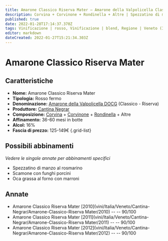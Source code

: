 ```yaml
---
title: Amarone Classico Riserva Mater – Amarone della Valpolicella Classico Riserva DOCG – Cantina Negrar – Veneto (IT) – 125-149€ – 4★
description: Corvina + Corvinone + Rondinella + Altre | Spezzatino di manzo al rosmarino – Scamone con funghi porcini – Oca grassa al forno con marroni
published: true
date: 2022-01-28T17:14:37.370Z
tags: Vinificazione | rosso, Vinificazione | blend, Regione | Veneto (IT), Vinificazione | fermo, Valutazioni | 4 stelle, Prezzi | 125-149€, Vitigni | Corvina, Vitigni | Rondinella, Vitigni | Corvinone, Alimento | manzo, Alimento | oca, Aromatizzazione | al rosmarino, Aromatizzazione | ai porcini, Aromatizzazione | con marroni, Cottura | al forno 
editor: markdown
dateCreated: 2022-01-27T15:21:34.303Z
---
```


# Amarone Classico Riserva Mater

## Caratteristiche
- **Nome:** <span class="nome">Amarone Classico Riserva Mater</span>
- **Tipologia:** Rosso fermo
- **Denominazione:** <span class="denominazione">[Amarone della Valpolicella DOCG](/denominazioni/Italia/Veneto/DOCG/Amarone-della-Valpolicella)</span>  (Classico - Riserva)
- **Produttore:** <span class="cantina">[Cantina Negrar](/produttori/Italia/Veneto/Cantina-Negrar)</span> 
- **Composizione:** [Corvina](/vitigni/Italia/corvina) + [Corvinone](/vitigni/Italia/corvinone) + [Rondinella](/vitigni/Italia/rondinella) + Altre
- **Affinamento:** 36-60 mesi in botte
- **Alcol:** 16%
- **Fascia di prezzo:** 125-149€
{.grid-list}

## Possibili abbinamenti
*Vedere le singole annate per abbinamenti specifici*

- Spezzatino di manzo al rosmarino 
- Scamone con funghi porcini
- Oca grassa al forno con marroni

## Annate
- Amarone Classico Riserva Mater [2010](vini/Italia/Veneto/Cantina-Negrar/Amarone-Classico-Riserva Mater/2010) -- <span class="star-4"></span> -- 90/100
- Amarone Classico Riserva Mater [2011](vini/Italia/Veneto/Cantina-Negrar/Amarone-Classico-Riserva Mater/2011) -- <span class="star-4"></span> -- 90/100
- Amarone Classico Riserva Mater [2012](vini/Italia/Veneto/Cantina-Negrar/Amarone-Classico-Riserva Mater/2012) -- <span class="star-4"></span> -- 90/100